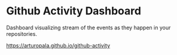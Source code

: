# Github Activity Dashboard

Dashboard visualizing stream of the events as they happen in your repositories.

<https://arturopala.github.io/github-activity>